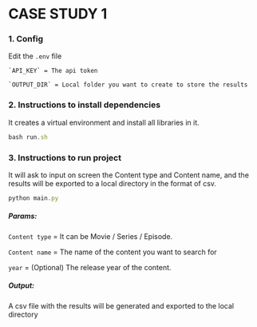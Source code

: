 # CASE STUDY 1

### 1. Config
Edit the `.env` file

    `API_KEY` = The api token
    
    `OUTPUT_DIR` = Local folder you want to create to store the results


### 2. Instructions to install dependencies

It creates a virtual environment and install all libraries in it.

```javascript
bash run.sh
```

### 3. Instructions to run project

It will ask to input on screen the Content type and Content name, and the results will be exported to a local directory in the format of csv.

```javascript
python main.py
```

##### Params:

  `Content type` = It can be Movie / Series / Episode.
  
  `Content name` = The name of the content you want to search for
  
  `year` = (Optional) The release year of the content.
 
##### Output:
A csv file with the results will be generated and exported to the local directory
